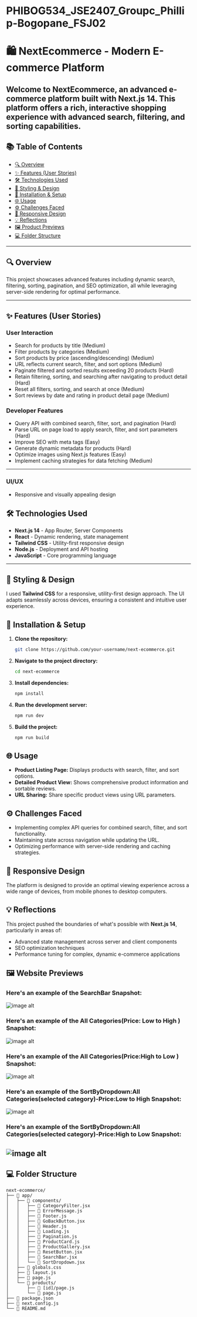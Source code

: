 # PHIBOG534_JSE2407_Groupc_Phillip-Bogopane_FSJ02


# 🛍️ NextEcommerce - Modern E-commerce Platform

Welcome to **NextEcommerce**, an advanced e-commerce platform built with **Next.js 14**. This platform offers a rich, interactive shopping experience with advanced search, filtering, and sorting capabilities.
---

## 📚 Table of Contents
- [🔍 Overview](#-overview)
- [✨ Features (User Stories)](#-features-user-stories)
- [🛠️ Technologies Used](#-technologies-used)
- [🎨 Styling & Design](#-styling--design)
- [🚀 Installation & Setup](#-installation--setup)
- [🌐 Usage](#-usage)
- [⚙️ Challenges Faced](#-challenges-faced)
- [📱 Responsive Design](#-responsive-design)
- [💡 Reflections](#-reflections)
- [🖼️ Product Previews](#-product-previews)
- [💻 Folder Structure](#-folder-structure)

---

## 🔍 Overview
This project showcases advanced features including dynamic search, filtering, sorting, pagination, and SEO optimization, all while leveraging server-side rendering for optimal performance.

---

## ✨ Features (User Stories)
### **User Interaction**
- Search for products by title (Medium)
- Filter products by categories (Medium)
- Sort products by price (ascending/descending) (Medium)
- URL reflects current search, filter, and sort options (Medium)
- Paginate filtered and sorted results exceeding 20 products (Hard)
- Retain filtering, sorting, and searching after navigating to product detail (Hard)
- Reset all filters, sorting, and search at once (Medium)
- Sort reviews by date and rating in product detail page (Medium)


### **Developer Features**
- Query API with combined search, filter, sort, and pagination (Hard)
- Parse URL on page load to apply search, filter, and sort parameters (Hard)
- Improve SEO with meta tags (Easy)
- Generate dynamic metadata for products (Hard)
- Optimize images using Next.js features (Easy)
- Implement caching strategies for data fetching (Medium)

---

### **UI/UX**
- Responsive and visually appealing design

## 🛠️ Technologies Used
- **Next.js 14** - App Router, Server Components
- **React** - Dynamic rendering, state management
- **Tailwind CSS** - Utility-first responsive design
- **Node.js** - Deployment and API hosting
- **JavaScript** - Core programming language

---

## 🎨 Styling & Design
I  used **Tailwind CSS** for a responsive, utility-first design approach. The UI adapts seamlessly across devices, ensuring a consistent and intuitive user experience.

## 🚀 Installation & Setup

1. **Clone the repository:**
    ```bash
    git clone https://github.com/your-username/next-ecommerce.git
    ```

2. **Navigate to the project directory:**
    ```bash
    cd next-ecommerce
    ```

3. **Install dependencies:**
    ```bash
    npm install
    ```

4. **Run the development server:**
    ```bash
    npm run dev
    ```

5. **Build the project:**
    ```bash
    npm run build
    ```

## 🌐 Usage
- **Product Listing Page:** Displays products with search, filter, and sort options.
- **Detailed Product View:** Shows comprehensive product information and sortable reviews.
- **URL Sharing:** Share specific product views using URL parameters.

## ⚙️ Challenges Faced
- Implementing complex API queries for combined search, filter, and sort functionality.
- Maintaining state across navigation while updating the URL.
- Optimizing performance with server-side rendering and caching strategies.

## 📱 Responsive Design
The platform is designed to provide an optimal viewing experience across a wide range of devices, from mobile phones to desktop computers.

## 💡 Reflections
This project pushed the boundaries of what's possible with **Next.js 14**, particularly in areas of:
- Advanced state management across server and client components
- SEO optimization techniques
- Performance tuning for complex, dynamic e-commerce applications

## 🖼️ Website Previews

### Here's an example of the SearchBar Snapshot: 

![image alt](https://github.com/Phillip-tech/PHIBOG534_JSE2407_Groupc_Phillip-Bogopane_FSJ02/raw/e6914e1840bd166c2590485da1476bd5b172fce5/SearchBar.png)

### Here's an example of the All Categories(Price: Low to High ) Snapshot: 

![image alt](https://github.com/Phillip-tech/PHIBOG534_JSE2407_Groupc_Phillip-Bogopane_FSJ02/raw/e6914e1840bd166c2590485da1476bd5b172fce5/AllCategoriesPriceLowtoHigh.png)

 
### Here's an example of the All Categories(Price:High to Low ) Snapshot: 

![image alt](https://github.com/Phillip-tech/PHIBOG534_JSE2407_Groupc_Phillip-Bogopane_FSJ02/raw/e6914e1840bd166c2590485da1476bd5b172fce5/AllCategoriesPriceHightoLow.png)

### Here's an example of the SortByDropdown:All Categories(selected category)-Price:Low to High Snapshot: 
![image alt](https://github.com/Phillip-tech/PHIBOG534_JSE2407_Groupc_Phillip-Bogopane_FSJ02/raw/e6914e1840bd166c2590485da1476bd5b172fce5/SelectedCategoryPriceLowtoHigh.png)

### Here's an example of the SortByDropdown:All Categories(selected category)-Price:High to Low Snapshot: 
![image alt](https://github.com/Phillip-tech/PHIBOG534_JSE2407_Groupc_Phillip-Bogopane_FSJ02/raw/e6914e1840bd166c2590485da1476bd5b172fce5/SelectedCategoryPriceHightoLow.png)
---
## 💻 Folder Structure
```
next-ecommerce/
├── 📁 app/
│   ├── 📁 components/
│   │   ├── 📝 CategoryFilter.jsx
│   │   ├── 📝 ErrorMessage.js
│   │   ├── 📝 Footer.js
│   │   ├── 📝 GoBackButton.jsx
│   │   ├── 📝 Header.js
│   │   ├── 📝 Loading.js
│   │   ├── 📝 Pagination.js
│   │   ├── 📝 ProductCard.js
│   │   ├── 📝 ProductGallery.jsx
│   │   ├── 📝 ResetButton.jsx
│   │   ├── 📝 SearchBar.jsx
│   │   └── 📝 SortDropdown.jsx
│   ├── 📝 globals.css
│   ├── 📝 layout.js
│   ├── 📝 page.js
│   └── 📁 products/
│       ├── 📝 [id]/page.js
│       └── 📝 page.js
├── 📝 package.json
├── 📝 next.config.js
└── 📝 README.md
```


